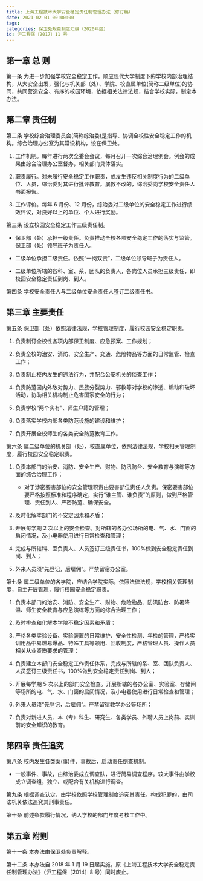 ```yaml
---
title: 上海工程技术大学安全稳定责任制管理办法（修订稿）
date: 2021-02-01 00:00:00
tags: 
categories: 保卫处规章制度汇编（2020年度）
id: 沪工程保〔2017〕11 号
---
```


## 第一章 总 则

第一条 为进一步加强学校安全稳定工作，顺应现代大学制度下的学校内部治理结构，从大安全出发，强化与机关部（处）、学院、校直属单位(简称二级单位)的协同，共同营造安全、有序的校园环境，依据相关法律法规，结合学校实际，制定本办法。

## 第二章 责任制

第二条 学校综合治理委员会(简称综治委)是指导、协调全校性安全稳定工作的机构。综合治理办公室为其常设机构，设在保卫处。

1. 工作机制。每年进行两次全委会会议，每月召开一次综合治理例会。例会的成果由综合治理办公室督办，相关部门具体落实。

2. 职责履行。对未履行安全稳定工作职责，或发生违反相关制度行为的二级单位、人员，综治委对其进行批评教育。屡教不改的，综治委向学校安全责任人书面报告。

3. 工作评价。每年 6 月份、12 月份，综治委对二级单位的安全稳定工作进行绩效评议，对良好以上的单位、个人进行奖励。

第三条 设立校园安全稳定工作三级责任制。

- 保卫部（处）承担一级责任。负责推动全校各项安全稳定工作的落实与监管。保卫部（处）领导班子为责任人。

- 二级单位承担二级责任。依照“一岗双责”，二级单位领导班子为责任人。

- 二级单位所辖的各科、室、系、团队的负责人，各岗位人员承担三级责任，即校园安全稳定责任到岗、到人。

第四条 学校安全责任人与二级单位安全责任人签订二级责任书。

## 第三章 主要责任

第五条 保卫部（处）依照法律法规，学校管理制度，履行校园安全稳定职责。

1. 负责制订全校性各项内部保卫制度、应急预案、工作规划；

2. 负责全校的治安、消防、安全生产、交通、危险物品等方面的日常监管、检查工作；

3. 负责制止校内发生的违法行为，并配合公安机关的侦查工作；

4. 负责防范国内外敌对势力、民族分裂势力、邪教等对学校的渗透、煽动和破坏活动，协助相关机构制止危害国家安全的行为；

5. 负责学校“两个实有”、师生户籍的管理；

6. 负责落实学校内部各类防范设施的建设和维护；

7. 负责开展全校师生的各类安全防范教育工作。

第六条 属二级单位的机关部（处）、校直属单位，依照法律法规，学校相关管理制度，履行校园安全稳定职责。

1. 负责本部门的治安、消防、安全生产、财物、防汛防台、安全教育与演练等方面的综合治理工作；

   - 对于涉密要害部位的安全管理职责由要害部位责任人负责。保密要害部位要严格按照标准和程序确定，实行“谁主管、谁负责”的原则，做到严格管理、责任到人、严密防范、确保安全。

2. 及时化解本部门的不安定因素和矛盾；

3. 开展每学期 2 次以上的安全检查。对所辖的各办公场所的电、气、水、门窗的启闭情况，及小电器使用进行日常检查和管理；

4. 完成与所辖科、室负责人、人员签订三级责任书，100%做到安全稳定责任到岗、到人；

5. 外来人员须“先登记，后雇佣”。严禁留宿办公室。

第七条 属二级单位的各学院，应结合学院实际，依照法律法规，学校相关管理制度，自主开展管理，履行校园安全稳定职责。

1. 负责本部门的治安、消防、安全生产、财物、危险物品、防汛防台、防暑降温、师生安全教育与应急演练等方面的综合治理工作；

2. 及时排查和化解本学院不稳定因素和矛盾；

3. 严格各类实验设备、实验装置的日常维护、安全性检测、年检的管理，严格实训用品中易燃易爆品、特殊工具等领用、回收制度，严格管理人员、操作人员相关从业资质要求的管理；

4. 负责建立本部门安全稳定工作责任体系，完成与所辖的系、室、团队负责人、人员签订三级责任书，100%做到安全稳定责任到岗、到人；

5. 开展每学期 5 次以上的部门安全检查。开展所辖的各办公室、实验室、存储间等场所的电、气、水、门窗的启闭情况，及小电器使用进行日常检查和管理；

6. 外来人员须“先登记，后雇佣”。严禁留宿教学办公等场所；

7. 负责对新进人员、本（专）科生、研究生、各类学员、外聘人员上岗前、实训前的安全知识的教育。

## 第四章 责任追究

第八条 校内发生各类案(事)件、事故后，启动责任倒查机制。

- 一般事件、事故，由综治委成立调查队，进行简易调查程序。较大事件由学校成立调查组，独立、或配合有关机构进行调查。

第九条 根据调查认定，由学校依照学校管理制度追究其责任。构成犯罪的，由司法机关依法追究其刑事责任。

第十条 前述条款履行情况，纳入学校的部门年度考核工作中。

## 第五章 附则

第十一条 本办法由保卫处负责解释。

第十二条 本办法自 2018 年 1 月 19 日起实施。原《上海工程技术大学安全稳定责任制管理办法》（沪工程保〔2014〕8 号）同时废止。
